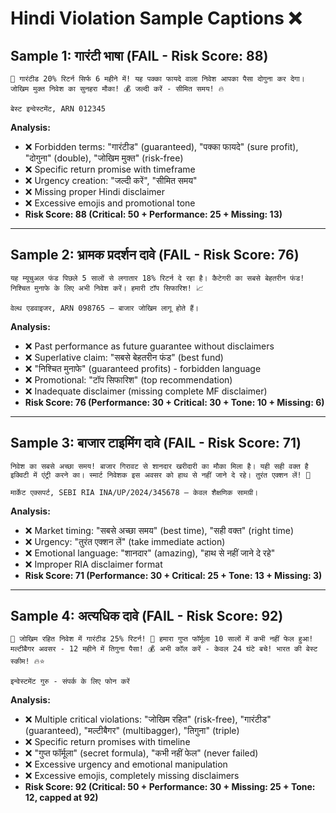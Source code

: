 # Hindi Violation Sample Captions ❌

## Sample 1: गारंटी भाषा (FAIL - Risk Score: 88)
```
🚀 गारंटीड 20% रिटर्न सिर्फ 6 महीने में! यह पक्का फायदे वाला निवेश आपका पैसा दोगुना कर देगा। जोखिम मुक्त निवेश का सुनहरा मौका! 💰 जल्दी करें - सीमित समय! 🔥

बेस्ट इन्वेस्टमेंट, ARN 012345
```

**Analysis:**
- ❌ Forbidden terms: "गारंटीड" (guaranteed), "पक्का फायदे" (sure profit), "दोगुना" (double), "जोखिम मुक्त" (risk-free)
- ❌ Specific return promise with timeframe
- ❌ Urgency creation: "जल्दी करें", "सीमित समय"
- ❌ Missing proper Hindi disclaimer
- ❌ Excessive emojis and promotional tone
- **Risk Score: 88 (Critical: 50 + Performance: 25 + Missing: 13)**

---

## Sample 2: भ्रामक प्रदर्शन दावे (FAIL - Risk Score: 76)
```
यह म्यूचुअल फंड पिछले 5 सालों से लगातार 18% रिटर्न दे रहा है। कैटेगरी का सबसे बेहतरीन फंड! निश्चित मुनाफे के लिए अभी निवेश करें। हमारी टॉप सिफारिश! 📈

वेल्थ एडवाइजर, ARN 098765 — बाजार जोखिम लागू होते हैं।
```

**Analysis:**
- ❌ Past performance as future guarantee without disclaimers
- ❌ Superlative claim: "सबसे बेहतरीन फंड" (best fund)
- ❌ "निश्चित मुनाफे" (guaranteed profits) - forbidden language
- ❌ Promotional: "टॉप सिफारिश" (top recommendation)
- ❌ Inadequate disclaimer (missing complete MF disclaimer)
- **Risk Score: 76 (Performance: 30 + Critical: 30 + Tone: 10 + Missing: 6)**

---

## Sample 3: बाजार टाइमिंग दावे (FAIL - Risk Score: 71)
```
निवेश का सबसे अच्छा समय! बाजार गिरावट से शानदार खरीदारी का मौका मिला है। यही सही वक्त है इक्विटी में एंट्री करने का। स्मार्ट निवेशक इस अवसर को हाथ से नहीं जाने दे रहे। तुरंत एक्शन लें! 💪

मार्केट एक्सपर्ट, SEBI RIA INA/UP/2024/345678 — केवल शैक्षणिक सामग्री।
```

**Analysis:**
- ❌ Market timing: "सबसे अच्छा समय" (best time), "सही वक्त" (right time)
- ❌ Urgency: "तुरंत एक्शन लें" (take immediate action)
- ❌ Emotional language: "शानदार" (amazing), "हाथ से नहीं जाने दे रहे"
- ❌ Improper RIA disclaimer format
- **Risk Score: 71 (Performance: 30 + Critical: 25 + Tone: 13 + Missing: 3)**

---

## Sample 4: अत्यधिक दावे (FAIL - Risk Score: 92)
```
🎯 जोखिम रहित निवेश में गारंटीड 25% रिटर्न! 🚀 हमारा गुप्त फॉर्मूला 10 सालों में कभी नहीं फेल हुआ! मल्टीबैगर अवसर - 12 महीने में तिगुना पैसा! 💰 अभी कॉल करें - केवल 24 घंटे बचे! भारत की बेस्ट स्कीम! 🔥⭐

इन्वेस्टमेंट गुरु - संपर्क के लिए फोन करें
```

**Analysis:**
- ❌ Multiple critical violations: "जोखिम रहित" (risk-free), "गारंटीड" (guaranteed), "मल्टीबैगर" (multibagger), "तिगुना" (triple)
- ❌ Specific return promises with timeline
- ❌ "गुप्त फॉर्मूला" (secret formula), "कभी नहीं फेल" (never failed)
- ❌ Excessive urgency and emotional manipulation
- ❌ Excessive emojis, completely missing disclaimers
- **Risk Score: 92 (Critical: 50 + Performance: 30 + Missing: 25 + Tone: 12, capped at 92)**